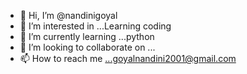 - 👋 Hi, I’m @nandinigoyal
- 👀 I’m interested in ...Learning coding
- 🌱 I’m currently learning ...python
- 💞️ I’m looking to collaborate on ...
- 📫 How to reach me ...goyalnandini2001@gmail.com

<!---
Nandini152001/Nandini152001 is a ✨ special ✨ repository because its `README.md` (this file) appears on your GitHub profile.
You can click the Preview link to take a look at your changes.
--->
